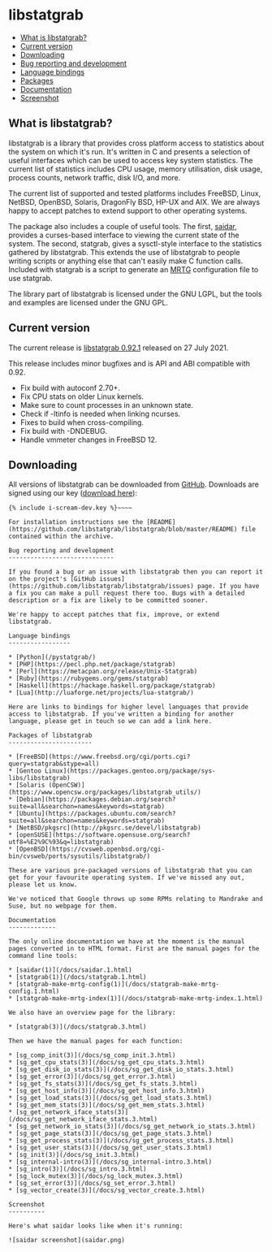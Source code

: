 libstatgrab
===========

* [What is libstatgrab?](#what-is-libstatgrab)
* [Current version](#current-version)
* [Downloading](#downloading)
* [Bug reporting and development](#bug-reporting-and-development)
* [Language bindings](#language-bindings)
* [Packages](#packages-of-libstatgrab)
* [Documentation](#documentation)
* [Screenshot](#screenshot)

What is libstatgrab?
--------------------

libstatgrab is a library that provides cross platform access to statistics about the system on which it's run. It's written in C and presents a selection of useful interfaces which can be used to access key system statistics. The current list of statistics includes CPU usage, memory utilisation, disk usage, process counts, network traffic, disk I/O, and more.

The current list of supported and tested platforms includes FreeBSD, Linux, NetBSD, OpenBSD, Solaris, DragonFly BSD, HP-UX and AIX. We are always happy to accept patches to extend support to other operating systems.

The package also includes a couple of useful tools. The first, [saidar](#screenshot), provides a curses-based interface to viewing the current state of the system. The second, statgrab, gives a sysctl-style interface to the statistics gathered by libstatgrab. This extends the use of libstatgrab to people writing scripts or anything else that can't easily make C function calls. Included with statgrab is a script to generate an [MRTG](https://oss.oetiker.ch/mrtg/) configuration file to use statgrab.

The library part of libstatgrab is licensed under the GNU LGPL, but the tools and examples are licensed under the GNU GPL.

Current version
---------------

The current release is [libstatgrab 0.92.1](https://github.com/libstatgrab/libstatgrab/releases/tag/LIBSTATGRAB_0_92_1) released on 27 July 2021.

This release includes minor bugfixes and is API and ABI compatible with 0.92.

* Fix build with autoconf 2.70+.
* Fix CPU stats on older Linux kernels.
* Make sure to count processes in an unknown state.
* Check if -ltinfo is needed when linking ncurses.
* Fixes to build when cross-compiling.
* Fix build with -DNDEBUG.
* Handle vmmeter changes in FreeBSD 12.

Downloading
-----------

All versions of libstatgrab can be downloaded from [GitHub](https://github.com/libstatgrab/libstatgrab/releases). Downloads are signed using our key ([download here](/i-scream-dev.asc)):

~~~~
{% include i-scream-dev.key %}~~~~

For installation instructions see the [README](https://github.com/libstatgrab/libstatgrab/blob/master/README) file contained within the archive.

Bug reporting and development
-----------------------------

If you found a bug or an issue with libstatgrab then you can report it on the project's [GitHub issues](https://github.com/libstatgrab/libstatgrab/issues) page. If you have a fix you can make a pull request there too. Bugs with a detailed description or a fix are likely to be committed sooner.

We're happy to accept patches that fix, improve, or extend libstatgrab.

Language bindings
-----------------

* [Python](/pystatgrab/)
* [PHP](https://pecl.php.net/package/statgrab)
* [Perl](https://metacpan.org/release/Unix-Statgrab)
* [Ruby](https://rubygems.org/gems/statgrab)
* [Haskell](https://hackage.haskell.org/package/statgrab)
* [Lua](http://luaforge.net/projects/lua-statgrab/)

Here are links to bindings for higher level languages that provide access to libstatgrab. If you've written a binding for another language, please get in touch so we can add a link here.

Packages of libstatgrab
-----------------------

* [FreeBSD](https://www.freebsd.org/cgi/ports.cgi?query=statgrab&stype=all)
* [Gentoo Linux](https://packages.gentoo.org/package/sys-libs/libstatgrab)
* [Solaris (OpenCSW)](https://www.opencsw.org/packages/libstatgrab_utils/)
* [Debian](https://packages.debian.org/search?suite=all&searchon=names&keywords=statgrab)
* [Ubuntu](https://packages.ubuntu.com/search?suite=all&searchon=names&keywords=statgrab)
* [NetBSD/pkgsrc](http://pkgsrc.se/devel/libstatgrab)
* [openSUSE](https://software.opensuse.org/search?utf8=%E2%9C%93&q=libstatgrab)
* [OpenBSD](https://cvsweb.openbsd.org/cgi-bin/cvsweb/ports/sysutils/libstatgrab/)

These are various pre-packaged versions of libstatgrab that you can get for your favourite operating system. If we've missed any out, please let us know.

We've noticed that Google throws up some RPMs relating to Mandrake and Suse, but no webpage for them.

Documentation
-------------

The only online documentation we have at the moment is the manual pages converted in to HTML format. First are the manual pages for the command line tools:

* [saidar(1)](/docs/saidar.1.html)
* [statgrab(1)](/docs/statgrab.1.html)
* [statgrab-make-mrtg-config(1)](/docs/statgrab-make-mrtg-config.1.html)
* [statgrab-make-mrtg-index(1)](/docs/statgrab-make-mrtg-index.1.html)

We also have an overview page for the library:

* [statgrab(3)](/docs/statgrab.3.html)

Then we have the manual pages for each function:

* [sg_comp_init(3)](/docs/sg_comp_init.3.html)
* [sg_get_cpu_stats(3)](/docs/sg_get_cpu_stats.3.html)
* [sg_get_disk_io_stats(3)](/docs/sg_get_disk_io_stats.3.html)
* [sg_get_error(3)](/docs/sg_get_error.3.html)
* [sg_get_fs_stats(3)](/docs/sg_get_fs_stats.3.html)
* [sg_get_host_info(3)](/docs/sg_get_host_info.3.html)
* [sg_get_load_stats(3)](/docs/sg_get_load_stats.3.html)
* [sg_get_mem_stats(3)](/docs/sg_get_mem_stats.3.html)
* [sg_get_network_iface_stats(3)](/docs/sg_get_network_iface_stats.3.html)
* [sg_get_network_io_stats(3)](/docs/sg_get_network_io_stats.3.html)
* [sg_get_page_stats(3)](/docs/sg_get_page_stats.3.html)
* [sg_get_process_stats(3)](/docs/sg_get_process_stats.3.html)
* [sg_get_user_stats(3)](/docs/sg_get_user_stats.3.html)
* [sg_init(3)](/docs/sg_init.3.html)
* [sg_internal-intro(3)](/docs/sg_internal-intro.3.html)
* [sg_intro(3)](/docs/sg_intro.3.html)
* [sg_lock_mutex(3)](/docs/sg_lock_mutex.3.html)
* [sg_set_error(3)](/docs/sg_set_error.3.html)
* [sg_vector_create(3)](/docs/sg_vector_create.3.html)

Screenshot
----------

Here's what saidar looks like when it's running:

![saidar screenshot](saidar.png)
